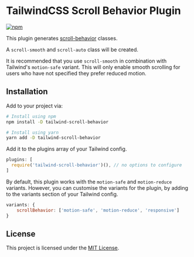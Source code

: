 # TailwindCSS Scroll Behavior Plugin

[![npm](https://img.shields.io/npm/v/tailwind-scroll-behavior.svg?style=flat-square)](https://www.npmjs.com/package/tailwind-scroll-behavior)

This plugin generates [scroll-behavior](https://developer.mozilla.org/en-US/docs/Web/CSS/scroll-behavior) classes.

A `scroll-smooth` and `scroll-auto` class will be created.

It is recommended that you use `scroll-smooth` in combination with Tailwind's `motion-safe` variant.
This will only enable smooth scrolling for users who have not specified they prefer reduced motion.

## Installation

Add to your project via:

```bash
# Install using npm
npm install -D tailwind-scroll-behavior

# Install using yarn
yarn add -D tailwind-scroll-behavior
```

Add it to the plugins array of your Tailwind config.

```js
plugins: [
  require('tailwind-scroll-behavior')(), // no options to configure
]
```

By default, this plugin works with the `motion-safe` and `motion-reduce` variants. However, you can customise the 
variants for the plugin, by adding to the variants section of your Tailwind config.

```js
variants: {
	scrollBehavior: ['motion-safe', 'motion-reduce', 'responsive']
}
```

## License

This project is licensed under the [MIT License](https://github.com/lukewarlow/tailwind-scroll-behavior/blob/master/LICENSE).
